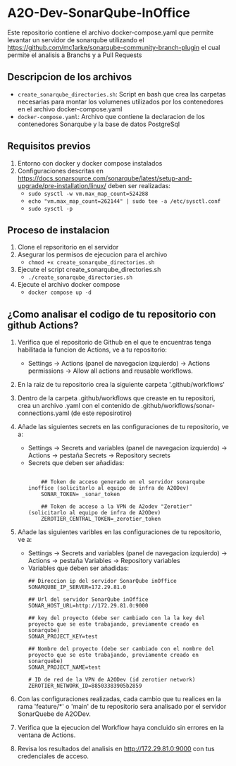 # A2O-Dev-SonarQube-InOffice
Este repositorio contiene el archivo docker-compose.yaml que permite levantar un servidor de sonarqube utilizando el https://github.com/mc1arke/sonarqube-community-branch-plugin el cual permite el analisis a Branchs y a Pull Requests

## Descripcion de los archivos
- `create_sonarqube_directories.sh`: Script en bash que crea las carpetas necesarias para montar los volumenes utilizados por los contenedores en el archivo docker-compose.yaml
- `docker-compose.yaml`: Archivo que contiene la declaracion de los contenedores Sonarqube y la base de datos PostgreSql

## Requisitos previos
1. Entorno con docker y docker compose instalados
2. Configuraciones descritas en https://docs.sonarsource.com/sonarqube/latest/setup-and-upgrade/pre-installation/linux/ deben ser realizadas:
    * `sudo sysctl -w vm.max_map_count=524288`
    * `echo "vm.max_map_count=262144" | sudo tee -a /etc/sysctl.conf`
    * `sudo sysctl -p`

## Proceso de instalacion
1. Clone el repsoritorio en el servidor 
2. Asegurar los permisos de ejecucion para el archivo 
    * `chmod +x create_sonarqube_directories.sh`
3. Ejecute el script create_sonarqube_directories.sh
    * `./create_sonarqube_directories.sh`
4. Ejecute el archivo docker compose
    * `docker compose up -d`

## ¿Como analisar el codigo de tu repositorio con github Actions?
1. Verifica que el repositorio de Github en el que te encuentras tenga habilitada la funcion de Actions, ve a tu repositorio:
    * Settings -> Actions (panel de navegacion izquierdo) -> Actions permissions -> Allow all actions and reusable workflows.
2. En la raiz de tu repositorio crea la siguiente carpeta '.github/workflows'
3. Dentro de la carpeta .github/workflows que creaste en tu repositori, crea un archivo .yaml con el contenido de .github/workflows/sonar-connections.yaml (de este reposirotiro)
4. Añade las siguientes secrets en las configuraciones de tu repositorio, ve a:
    * Settings -> Secrets and variables (panel de navegacion izquierdo) -> Actions -> pestaña Secrets -> Repository secrets
    * Secrets que deben ser añadidas:
        ```
            
            ## Token de acceso generado en el servidor sonarqube inoffice (solicitarlo al equipo de infra de A2ODev)
            SONAR_TOKEN= _sonar_token

            ## Token de acceso a la VPN de A2odev "Zerotier" (solicitarlo al equipo de infra de A2ODev)
            ZEROTIER_CENTRAL_TOKEN=_zerotier_token
        ```
5. Añade las siguientes varibles en las configuraciones de tu repositorio, ve a:
    * Settings -> Secrets and variables (panel de navegacion izquierdo) -> Actions -> pestaña Variables -> Repository variables
    * Variables que deben ser añadidas:
        ```
        ## Direccion ip del servidor SonarQube inOffice
        SONARQUBE_IP_SERVER=172.29.81.0

        ## Url del servidor SonarQube inOffice
        SONAR_HOST_URL=http://172.29.81.0:9000

        ## key del proyecto (debe ser cambiado con la la key del proyecto que se este trabajando, previamente creado en sonarqube) 
        SONAR_PROJECT_KEY=test
        
        ## Nombre del proyecto (debe ser cambiado con el nombre del proyecto que se este trabajando, previamente creado en sonarquebe) 
        SONAR_PROJECT_NAME=test

        # ID de red de la VPN de A2ODev (id zerotier network)
        ZEROTIER_NETWORK_ID=88503383905b2859

        ```

6. Con las configuraciones realizadas, cada cambio que tu realices en la rama 'feature/*' o 'main' de tu repositorio sera analisado por el servidor SonarQuebe de A2ODev.
7. Verifica que la ejecucion del Workflow haya concluido sin errores en la ventana de Actions.
8. Revisa los resultados del analisis en http://172.29.81.0:9000 con tus credenciales de acceso.
